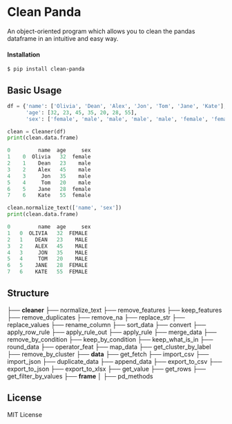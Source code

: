 # Clean Panda
 An object-oriented program which allows you to clean the pandas dataframe in an intuitive and easy way.
 
#### Installation

```shell
$ pip install clean-panda
```

## Basic Usage

```python
df = {'name': ['Olivia', 'Dean', 'Alex', 'Jon', 'Tom', 'Jane', 'Kate'],
      'age': [32, 23, 45, 35, 20, 28, 55],
      'sex': ['female', 'male', 'male', 'male', 'male', 'female', 'female']}

clean = Cleaner(df)
print(clean.data.frame)

0         name  age     sex
1    0  Olivia   32  female
2    1    Dean   23    male
3    2    Alex   45    male
4    3     Jon   35    male
5    4     Tom   20    male
6    5    Jane   28  female
7    6    Kate   55  female

clean.normalize_text(['name', 'sex'])
print(clean.data.frame)

0         name  age     sex
1   0  OLIVIA   32  FEMALE
2   1    DEAN   23    MALE
3   2    ALEX   45    MALE
4   3     JON   35    MALE
5   4     TOM   20    MALE
6   5    JANE   28  FEMALE
7   6    KATE   55  FEMALE

```

## Structure

├── **cleaner**
    ├── normalize_text
    ├── remove_features
    ├── keep_features
    ├── remove_duplicates
    ├── remove_na
    ├── replace_str
    ├── replace_values
    ├── rename_column
    ├── sort_data
    ├── convert
    ├── apply_row_rule
    ├── apply_rule_out
    ├── apply_rule
    ├── merge_data
    ├── remove_by_condition
    ├── keep_by_condition
    ├── keep_what_is_in
    ├── round_data
    ├── operator_feat
    ├── map_data
    ├── get_cluster_by_label
    ├── remove_by_cluster
    ├── **data**
        ├── get_fetch
        ├── import_csv
        ├── import_json
        ├── duplicate_data
        ├── append_data
        ├── export_to_csv
        ├── export_to_json
        ├── export_to_xlsx
        ├── get_value
        ├── get_rows
        ├── get_filter_by_values
        ├── **frame** 
        │   ├── pd_methods
    
## License

MIT License